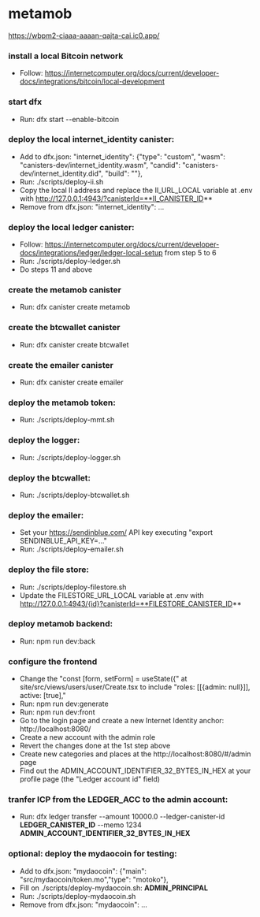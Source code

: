# metamob

https://wbpm2-ciaaa-aaaan-qajta-cai.ic0.app/

### install a local Bitcoin network
- Follow: https://internetcomputer.org/docs/current/developer-docs/integrations/bitcoin/local-development

### start dfx
- Run: dfx start --enable-bitcoin

### deploy the local internet_identity canister:
- Add to dfx.json: "internet_identity": {"type": "custom", "wasm": "canisters-dev/internet_identity.wasm", "candid": "canisters-dev/internet_identity.did", "build": ""},
- Run: ./scripts/deploy-ii.sh
- Copy the local II address and replace the II_URL_LOCAL variable at .env with http://127.0.0.1:4943/?canisterId=**II_CANISTER_ID**
- Remove from dfx.json: "internet_identity": ...

### deploy the local ledger canister:
- Follow: https://internetcomputer.org/docs/current/developer-docs/integrations/ledger/ledger-local-setup from step 5 to 6
- Run: ./scripts/deploy-ledger.sh
- Do steps 11 and above

### create the metamob canister
- Run: dfx canister create metamob

### create the btcwallet canister
- Run: dfx canister create btcwallet

### create the emailer canister
- Run: dfx canister create emailer

### deploy the metamob token:
- Run: ./scripts/deploy-mmt.sh

### deploy the logger:
- Run: ./scripts/deploy-logger.sh

### deploy the btcwallet:
- Run: ./scripts/deploy-btcwallet.sh

### deploy the emailer:
- Set your https://sendinblue.com/ API key executing "export SENDINBLUE_API_KEY=..."
- Run: ./scripts/deploy-emailer.sh

### deploy the file store:
- Run: ./scripts/deploy-filestore.sh
- Update the FILESTORE_URL_LOCAL variable at .env with http://127.0.0.1:4943/{id}?canisterId=**FILESTORE_CANISTER_ID**

### deploy metamob backend:
- Run: npm run dev:back

### configure the frontend
- Change the "const [form, setForm] = useState<ProfileRequest>({" at site/src/views/users/user/Create.tsx to include "roles: [[{admin: null}]], active: [true],"
- Run: npm run dev:generate
- Run: npm run dev:front
- Go to the login page and create a new Internet Identity anchor: http://localhost:8080/
- Create a new account with the admin role
- Revert the changes done at the 1st step above
- Create new categories and places at the http://localhost:8080/#/admin page
- Find out the ADMIN_ACCOUNT_IDENTIFIER_32_BYTES_IN_HEX at your profile page (the "Ledger account id" field)

### tranfer ICP from the LEDGER_ACC to the admin account:
- Run: dfx ledger transfer --amount 10000.0 --ledger-canister-id **LEDGER_CANISTER_ID** --memo 1234 **ADMIN_ACCOUNT_IDENTIFIER_32_BYTES_IN_HEX**

### optional: deploy the mydaocoin for testing:
- Add to dfx.json: "mydaocoin": {"main": "src/mydaocoin/token.mo","type": "motoko"},
- Fill on ./scripts/deploy-mydaocoin.sh: **ADMIN_PRINCIPAL**
- Run: ./scripts/deploy-mydaocoin.sh
- Remove from dfx.json: "mydaocoin": ...
